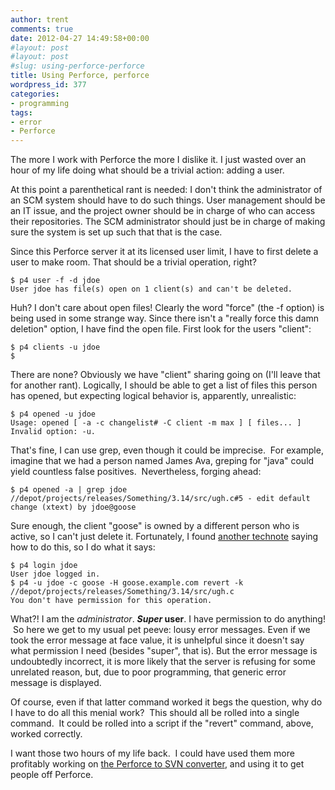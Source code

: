 ```yaml
---
author: trent
comments: true
date: 2012-04-27 14:49:58+00:00
#layout: post
#layout: post
#slug: using-perforce-perforce
title: Using Perforce, perforce
wordpress_id: 377
categories:
- programming
tags:
- error
- Perforce
---
```


The more I work with Perforce the more I dislike it. I just wasted over an hour of my life doing what should be a trivial action: adding a user.

At this point a parenthetical rant is needed: I don't think the administrator of an SCM system should have to do such things. User management should be an IT issue, and the project owner should be in charge of who can access their repositories. The SCM administrator should just be in charge of making sure the system is set up such that that is the case.

Since this Perforce server it at its licensed user limit, I have to first delete a user to make room. That should be a trivial operation, right?

    
    $ p4 user -f -d jdoe
    User jdoe has file(s) open on 1 client(s) and can't be deleted.


Huh? I don't care about open files! Clearly the word "force" (the -f option) is being used in some strange way. Since there isn't a "really force this damn deletion" option, I have find the open file. First look for the users "client":

    
    $ p4 clients -u jdoe
    $


There are none? Obviously we have "client" sharing going on (I'll leave that for another rant). Logically, I should be able to get a list of files this person has opened, but expecting logical behavior is, apparently, unrealistic:

    
    $ p4 opened -u jdoe
    Usage: opened [ -a -c changelist# -C client -m max ] [ files... ]
    Invalid option: -u.


That's fine, I can use grep, even though it could be imprecise.  For example, imagine that we had a person named James Ava, greping for "java" could yield countless false positives.  Nevertheless, forging ahead:

    
    $ p4 opened -a | grep jdoe
    //depot/projects/releases/Something/3.14/src/ugh.c#5 - edit default change (xtext) by jdoe@goose


Sure enough, the client "goose" is owned by a different person who is active, so I can't just delete it. Fortunately, I found [another technote](http://kb.perforce.com/article/38) saying how to do this, so I do what it says:

    
    $ p4 login jdoe
    User jdoe logged in.
    $ p4 -u jdoe -c goose -H goose.example.com revert -k //depot/projects/releases/Something/3.14/src/ugh.c
    You don't have permission for this operation.


What?! I am the _administrator_. **_Super_ user**. I have permission to do anything!  So here we get to my usual pet peeve: lousy error messages. Even if we took the error message at face value, it is unhelpful since it doesn't say what permission I need (besides "super", that is). But the error message is undoubtedly incorrect, it is more likely that the server is refusing for some unrelated reason, but, due to poor programming, that generic error message is displayed.

Of course, even if that latter command worked it begs the question, why do I have to do all this menial work?  This should all be rolled into a single command.  It could be rolled into a script if the "revert" command, above, worked correctly.

I want those two hours of my life back.  I could have used them more profitably working on [the Perforce to SVN converter](http://p42svn.tigris.org/), and using it to get people off Perforce.
